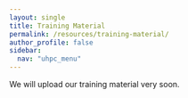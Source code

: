 ```yaml
---
layout: single  
title: Training Material
permalink: /resources/training-material/
author_profile: false
sidebar:
  nav: "uhpc_menu"
---
```


We will upload our training material very soon.
